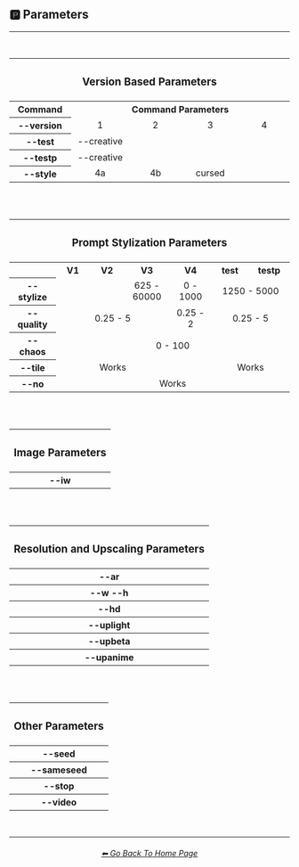 <h2>🅿 Parameters</h2>

<hr><!--------------->

<br>

<div align="center">


<table>
    <tr align="center" valign="middle">
		<th colspan=5><h3>Version Based Parameters</h3></th>
	</tr>
	<tr align="center" valign="middle">
		<th>Command</th>
		<th colspan=4>Command Parameters</th>
	</tr>
	<tr align="center" valign="middle">
		<th width=100>--version</th>
		<td width=100>1</td>
		<td width=100>2</td>
		<td width=100>3</td>
		<td width=100>4</td>
		<!--<td>test</td>-->
		<!--<td>testp</td>-->
	</tr>
	<tr align="center" valign="middle">
		<th>--test</th>
		<td>--creative</td>
		<td></td>
		<td></td>
		<td></td>
	</tr>
	<tr align="center" valign="middle">
		<th>--testp</th>
		<td>--creative</td>
		<td></td>
		<td></td>
		<td></td>
	</tr>
	<tr align="center" valign="middle">
		<th>--style</th>
		<td>4a</td>
		<td>4b</td>
		<td>cursed</td>
		<td></td>
	</tr>
</table>

<br><br>

<table>
    <tr align="center" valign="middle">
		<th colspan=7><h3>Prompt Stylization Parameters</h3></th>
	</tr>
	<tr align="center" valign="middle">
		<th width=100></th>
		<th width=100>V1</th>
		<th width=100>V2</th>
		<th width=100>V3</th>
		<th width=100>V4</th>
		<th width=100>test</th>
		<th width=100>testp</th>
	</tr>
	<tr align="center" valign="middle">
		<th>--stylize</th>
		<td></td>
		<td></td>
		<td>625 - 60000</td>
		<td>0 - 1000</td>
		<td colspan=2>1250 - 5000</td>
	</tr>
	<tr align="center" valign="middle">
		<th>--quality</th>
		<td colspan=3>0.25 - 5</td>
		<td>0.25 - 2</td>
		<td colspan=2>0.25 - 5</td>
	</tr>
	<tr align="center" valign="middle">
		<th>--chaos</th>
		<td colspan=6>0 - 100</td>
	</tr>
	<tr align="center" valign="middle">
		<th>--tile</th>
		<td colspan=3>Works</td>
		<td></td>
		<td colspan=2>Works</td>
	</tr>
	<tr align="center" valign="middle">
		<th>--no</th>
		<td colspan=6>Works</td>
	</tr>
</table>

<br><br>

<table>
    <tr align="center" valign="middle">
		<th><h3>Image Parameters</h3></th>
	</tr>
    <tr align="center" valign="middle">
		<th>--iw</th>
	</tr>
</table>

<br><br>

<table>
    <tr align="center" valign="middle">
		<th><h3>Resolution and Upscaling Parameters</h3></th>
	</tr>
	<tr align="center" valign="middle">
		<th>--ar</th>
	</tr>
	<tr align="center" valign="middle">
		<th>--w --h</th>
	</tr>
	<tr align="center" valign="middle">
		<th>--hd</th>
	</tr>
	<tr align="center" valign="middle">
		<th>--uplight</th>
	</tr>
	<tr align="center" valign="middle">
		<th>--upbeta</th>
	</tr>
	<tr align="center" valign="middle">
		<th>--upanime</th>
	</tr>
</table>

<br><br>

<table>
    <tr align="center" valign="middle">
		<th><h3>Other Parameters</h3></th>
	</tr>
	<tr align="center" valign="middle">
		<th>--seed</th>
	</tr>
	<tr align="center" valign="middle">
		<th>--sameseed</th>
	</tr>
	<tr align="center" valign="middle">
		<th>--stop</th>
	</tr>
	<tr align="center" valign="middle">
		<th>--video</th>
	</tr>
</table>

</div>

<br>

<hr><!--------------->
<div align="center">
<h6><a href="https://github.com/willwulfken/MidJourney-Styles-and-Keywords-Reference/blob/main/README.md">⬅ Go Back To Home Page</a></h6>
</div>